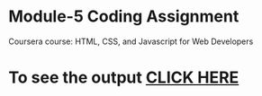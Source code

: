 
# Module-5 Coding Assignment

Coursera course: HTML, CSS, and Javascript for Web Developers

# To see the output [CLICK HERE](https://nshasheendra.github.io/Coursera-HTML-CSS-and-JavaScript-for-Web-Developers/Assignments/module-5/index.html)
